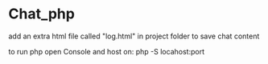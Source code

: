 # Chat_php
add an extra html file called "log.html" in project folder to save chat content

to run php open Console and host on: php -S locahost:port
